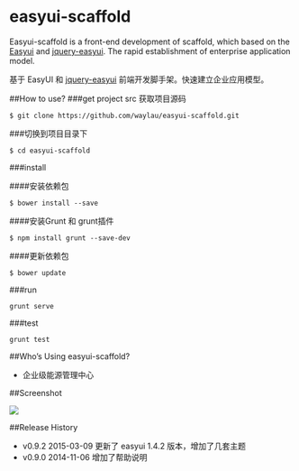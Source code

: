 easyui-scaffold
================
Easyui-scaffold is a front-end development of scaffold, 
which based on the [Easyui](http://www.jeasyui.com) and [jquery-easyui](https://github.com/waylau/jquery-easyui).
The rapid establishment of enterprise application model.

基于 EasyUI 和 [jquery-easyui](https://github.com/waylau/jquery-easyui) 前端开发脚手架。快速建立企业应用模型。

##How to use?
###get project src 获取项目源码

	$ git clone https://github.com/waylau/easyui-scaffold.git


###切换到项目目录下

	$ cd easyui-scaffold

###install

####安装依赖包

	$ bower install --save

####安装Grunt 和 grunt插件

	$ npm install grunt --save-dev

####更新依赖包

	$ bower update

###run

	grunt serve

###test

	grunt test

##Who’s Using easyui-scaffold?

* 企业级能源管理中心

##Screenshot

![](http://99btgc01.info/uploads/2015/03/screenshot.jpg)

##Release History

* v0.9.2  2015-03-09 更新了 easyui 1.4.2 版本，增加了几套主题
* v0.9.0  2014-11-06 增加了帮助说明
